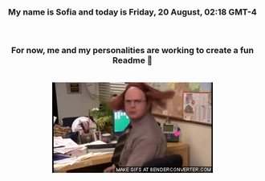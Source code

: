 


<div align="center">
<h3 >My name is Sofia and today is Friday, 20 August, 02:18 GMT-4</h3><br>
<h3 >For now, me and my personalities are working to create a fun Readme 👋
</h3><br>
<img src='img/dwight.gif' alt='working...'/>
</div>
